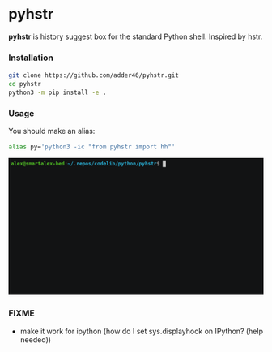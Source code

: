 # pyhstr

**pyhstr** is history suggest box for the standard Python shell. Inspired by hstr.

### Installation

```bash
git clone https://github.com/adder46/pyhstr.git
cd pyhstr
python3 -m pip install -e .
```

### Usage

You should make an alias:

```bash
alias py='python3 -ic "from pyhstr import hh"'
```

![screenshot](pyhstr.gif)

### FIXME 

- make it work for ipython (how do I set sys.displayhook on IPython? (help needed))
